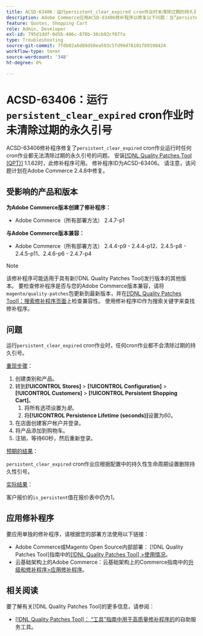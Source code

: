 ```yaml
---
title: ACSD-63406：运行persistent_clear_expired cron作业时未清除过期的持久引号
description: Adobe Commerce应用ACSD-63406修补程序以修复以下问题：当“persistent_clear_expired”cron作业运行时，任何cron作业都不会清除过期的永久性引号。
feature: Quotes, Shopping Cart
role: Admin, Developer
exl-id: 795d1ddf-0d5b-406c-870b-36cb92cf07fa
type: Troubleshooting
source-git-commit: 7fdb02a6d89d50ea593c5fd99d78101f89198424
workflow-type: tm+mt
source-wordcount: '348'
ht-degree: 0%

---
```


# ACSD-63406：运行`persistent_clear_expired` cron作业时未清除过期的永久引号

ACSD-63406修补程序修复了`persistent_clear_expired` cron作业运行时任何cron作业都无法清除过期的永久引号的问题。 安装[[!DNL Quality Patches Tool (QPT)]](/help/tools/quality-patches-tool/quality-patches-tool-to-self-serve-quality-patches.md) 1.1.62时，此修补程序可用。 修补程序ID为ACSD-63406。 请注意，该问题计划在Adobe Commerce 2.4.8中修复。

## 受影响的产品和版本

**为Adobe Commerce版本创建了修补程序：**

* Adobe Commerce（所有部署方法） 2.4.7-p1

**与Adobe Commerce版本兼容：**

* Adobe Commerce（所有部署方法） 2.4.4-p9 - 2.4.4-p12、2.4.5-p8 - 2.4.5-p11、2.4.6-p6 - 2.4.7-p4

>[!NOTE]
>
>该修补程序可能适用于具有新[!DNL Quality Patches Tool]发行版本的其他版本。 要检查修补程序是否与您的Adobe Commerce版本兼容，请将`magento/quality-patches`包更新到最新版本，并在[[!DNL Quality Patches Tool]：搜索修补程序页面](https://experienceleague.adobe.com/tools/commerce-quality-patches/index.html?lang=zh-Hans)上检查兼容性。 使用修补程序ID作为搜索关键字来查找修补程序。

## 问题

运行`persistent_clear_expired` cron作业时，任何cron作业都不会清除过期的持久引号。

<u>重现步骤</u>：

1. 创建类别和产品。
1. 转到&#x200B;**[!UICONTROL Stores]** > **[!UICONTROL Configuration]** > **[!UICONTROL Customers]** > **[!UICONTROL Persistent Shopping Cart]**。
   1. 将所有选项设置为&#x200B;*是*。
   1. 将&#x200B;**[!UICONTROL Persistence Lifetime (seconds)]**&#x200B;设置为&#x200B;*60*。
1. 在店面创建客户帐户并登录。
1. 将产品添加到购物车。
1. 注销，等待60秒，然后重新登录。

<u>预期的结果</u>：

`persistent_clear_expired` cron作业应根据配置中的持久性生命周期设置删除持久性引号。

<u>实际结果</u>：

客户报价的`is_persistent`值在报价表中仍为&#x200B;*1*。

## 应用修补程序

要应用单独的修补程序，请根据您的部署方法使用以下链接：

* Adobe Commerce或Magento Open Source内部部署： [!DNL Quality Patches Tool]指南中的[[!DNL Quality Patches Tool] >使用情况](/help/tools/quality-patches-tool/usage.md)。
* 云基础架构上的Adobe Commerce：云基础架构上的Commerce指南中的[升级和修补程序>应用修补程序](https://experienceleague.adobe.com/docs/commerce-cloud-service/user-guide/develop/upgrade/apply-patches.html?lang=zh-Hans)。


## 相关阅读

要了解有关[!DNL Quality Patches Tool]的更多信息，请参阅：

* [[!DNL Quality Patches Tool]： “工具”指南中用于高质量修补程序的](/help/tools/quality-patches-tool/quality-patches-tool-to-self-serve-quality-patches.md)的自助服务工具。
